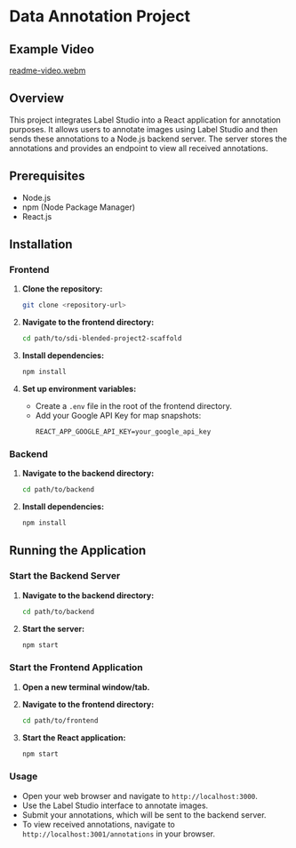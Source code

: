 # Data Annotation Project

## Example Video

[readme-video.webm](https://github.com/cwilliams001/sdi-blended-project2-scaffold/assets/82992893/1b7009eb-fd44-43e4-b252-b422041fea7a)


## Overview
This project integrates Label Studio into a React application for annotation purposes. It allows users to annotate images using Label Studio and then sends these annotations to a Node.js backend server. The server stores the annotations and provides an endpoint to view all received annotations.

## Prerequisites
- Node.js
- npm (Node Package Manager)
- React.js

## Installation

### Frontend
1. **Clone the repository:**
   ```bash
   git clone <repository-url>
   ```

2. **Navigate to the frontend directory:**
   ```bash
   cd path/to/sdi-blended-project2-scaffold
   ```

3. **Install dependencies:**
   ```bash
   npm install
   ```

4. **Set up environment variables:**
   - Create a `.env` file in the root of the frontend directory.
   - Add your Google API Key for map snapshots:
     ```env
     REACT_APP_GOOGLE_API_KEY=your_google_api_key
     ```

### Backend
1. **Navigate to the backend directory:**
   ```bash
   cd path/to/backend
   ```

2. **Install dependencies:**
   ```bash
   npm install
   ```

## Running the Application

### Start the Backend Server
1. **Navigate to the backend directory:**
   ```bash
   cd path/to/backend
   ```

2. **Start the server:**
   ```bash
   npm start
   ```

### Start the Frontend Application
1. **Open a new terminal window/tab.**
2. **Navigate to the frontend directory:**
   ```bash
   cd path/to/frontend
   ```

3. **Start the React application:**
   ```bash
   npm start
   ```

### Usage
- Open your web browser and navigate to `http://localhost:3000`.
- Use the Label Studio interface to annotate images.
- Submit your annotations, which will be sent to the backend server.
- To view received annotations, navigate to `http://localhost:3001/annotations` in your browser.
